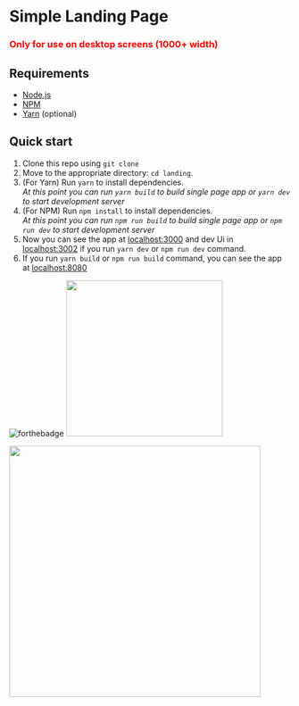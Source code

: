 # Simple Landing Page
<h3 style="color: red">
Only for use on desktop screens (1000+ width)</h3>


## Requirements

- [Node.js](https://nodejs.org/en/)
- [NPM](https://www.npmjs.com/) 
- [Yarn](https://yarnpkg.com/) (optional)

## Quick start

1. Clone this repo using `git clone`
2. Move to the appropriate directory: `cd landing`.<br />
3. (For Yarn) Run `yarn` to install dependencies.<br />
   _At this point you can run `yarn build` to build single page app or `yarn dev` to start development server_
4. (For NPM) Run `npm install` to install dependencies.<br />
   _At this point you can run `npm run build` to build single page app or `npm run dev` to start development server_
5. Now you can see the app at [localhost:3000](http://localhost:3000) and dev Ui in [localhost:3002](http://localhost:3002) if you run `yarn dev` or `npm run dev`
   command. 
6. If you run `yarn build` or `npm run build` command, you can see the app
   at [localhost:8080](http://localhost:8080)

![forthebadge](https://forthebadge.com/images/badges/built-with-love.svg)
<img src="https://forthebadge.com/images/badges/contains-17-coffee-cups.svg" width="280px">

<img src="https://media.tenor.com/KmPFMGQ07-4AAAAd/hffgf.gif" width="450px">



